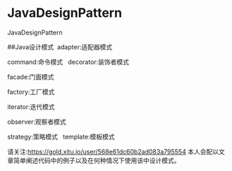 # JavaDesignPattern
JavaDesignPattern

##Java设计模式
  adapter:适配器模式
  
  command:命令模式
  
  decorator:装饰者模式
  
  facade:门面模式
  
  factory:工厂模式
  
  iterator:迭代模式
  
  observer:观察者模式
  
  strategy:策略模式
  
  template:模板模式
  
  
请关注:https://gold.xitu.io/user/568e61dc60b2ad083a795554 本人会配以文章简单阐述代码中的例子以及在何种情况下使用该中设计模式。
